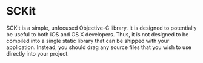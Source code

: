 SCKit
=====

SCKit is a simple, unfocused Objective-C library. It is designed to potentially be useful to both iOS and OS X developers. Thus, it is not designed to be compiled into a single static library that can be shipped with your application. Instead, you should drag any source files that you wish to use directly into your project.
